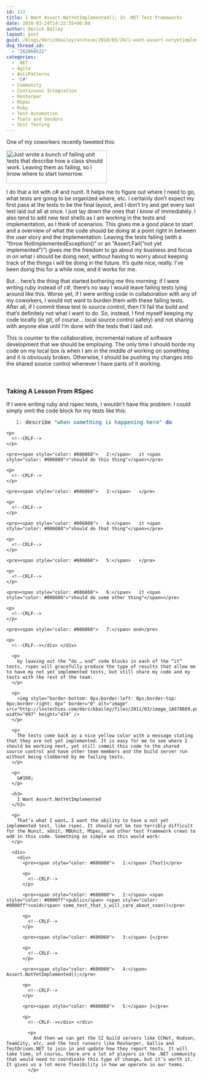 ```yaml
---
id: 122
title: I Want Assert.NotYetImplemented(); In .NET Test Frameworks
date: 2010-03-24T14:22:55+00:00
author: Derick Bailey
layout: post
guid: /blogs/derickbailey/archive/2010/03/24/i-want-assert-notyetimplemented-in-net-test-frameworks.aspx
dsq_thread_id:
  - "262068522"
categories:
  - .NET
  - Agile
  - AntiPatterns
  - 'C#'
  - Community
  - Continuous Integration
  - Resharper
  - RSpec
  - Ruby
  - Test Automation
  - Tools and Vendors
  - Unit Testing
---
```

One of my coworkers recently tweeted this:

[<img style="border-bottom: 0px;border-left: 0px;border-top: 0px;border-right: 0px" border="0" alt="Just wrote a bunch of failing unit tests that describe how a class should work. Leaving them as failing, so I know where to start tomorrow." src="http://lostechies.com/derickbailey/files/2011/03/image_0207E919.png" width="266" height="87" />](http://twitter.com/RossCode/status/10963796437) 

I do that a lot with c# and nunit. It helps me to figure out where I need to go, what tests are going to be organized where, etc. I certainly don’t expect my first pass at the tests to be the final layout, and I don’t try and get every last test laid out all at once. I just lay down the ones that I know of immediately. I also tend to add new test shells as I am working in the tests and implementation, as I think of scenarios. This gives me a good place to start and a overview of what the code should be doing at a point right in between the user story and the implementation. Leaving the tests failing (with a “throw NotImplementedException()” or an “Assert.Fail(“not yet implemented”)”) gives me the freedom to go about my business and focus in on what i should be doing next, without having to worry about keeping track of the things i will be doing in the future. It’s quite nice, really. I’ve been doing this for a while now, and it works for me.

But… here’s the thing that started bothering me this morning: if I were writing ruby instead of c#, there’s no way I would leave failing tests lying around like this. Worse yet, if I were writing code in collaboration with any of my coworkers, I would not want to burden them with these failing tests. After all, if I commit these test to source control, then I’ll fail the build and that’s definitely not what I want to do. So, instead, I find myself keeping my code locally (in git, of course… local source control safety) and not sharing with anyone else until I’m done with the tests that I laid out.

This is counter to the collaborative, incremental nature of software development that we should be employing. The only time I should horde my code on my local box is when I am in the middle of working on something and it is obviously broken. Otherwise, I should be pushing my changes into the shared source control whenever I have parts of it working.

&#160;

### Taking A Lesson From RSpec

If I were writing ruby and rspec tests, I wouldn’t have this problem. I could simply omit the code block for my tests like this:

<div>
  <div>
    <pre><span style="color: #606060">   1:</span> describe <span style="color: #006080">"when something is happening here"</span> <span style="color: #0000ff">do</span></pre>
    
    <p>
      <!--CRLF-->
    </p>
    
    <pre><span style="color: #606060">   2:</span>   it <span style="color: #006080">"should do this thing"</span></pre>
    
    <p>
      <!--CRLF-->
    </p>
    
    <pre><span style="color: #606060">   3:</span>   </pre>
    
    <p>
      <!--CRLF-->
    </p>
    
    <pre><span style="color: #606060">   4:</span>   it <span style="color: #006080">"should do that thing"</span></pre>
    
    <p>
      <!--CRLF-->
    </p>
    
    <pre><span style="color: #606060">   5:</span>   </pre>
    
    <p>
      <!--CRLF-->
    </p>
    
    <pre><span style="color: #606060">   6:</span>   it <span style="color: #006080">"should do some other thing"</span></pre>
    
    <p>
      <!--CRLF-->
    </p>
    
    <pre><span style="color: #606060">   7:</span> end</pre>
    
    <p>
      <!--CRLF--></div> </div> 
      
      <p>
        by leaving out the “do … end” code blocks in each of the “it” tests, rspec will gracefully produce the type of results that allow me to have my not yet implemented tests, but still share my code and my tests with the rest of the team:
      </p>
      
      <p>
        <img style="border-bottom: 0px;border-left: 0px;border-top: 0px;border-right: 0px" border="0" alt="image" src="http://lostechies.com/derickbailey/files/2011/03/image_1A978669.png" width="997" height="474" />
      </p>
      
      <p>
        The tests come back as a nice yellow color with a message stating that they are not yet implemented. It is easy for me to see where I should be working next, yet still commit this code to the shared source control and have other team members and the build server run without being clobbered by me failing tests.
      </p>
      
      <p>
        &#160;
      </p>
      
      <h3>
        I Want Assert.NotYetImplemented
      </h3>
      
      <p>
        That’s what I want… I want the ability to have a not yet implemented test, like rspec. It should not be too terribly difficult for the Nunit, xUnit, MBUnit, MSpec, and other test framework crews to add in this code. Something as simple as this would work:
      </p>
      
      <div>
        <div>
          <pre><span style="color: #606060">   1:</span> [Test]</pre>
          
          <p>
            <!--CRLF-->
          </p>
          
          <pre><span style="color: #606060">   2:</span> <span style="color: #0000ff">public</span> <span style="color: #0000ff">void</span> some_test_that_i_will_care_about_soon()</pre>
          
          <p>
            <!--CRLF-->
          </p>
          
          <pre><span style="color: #606060">   3:</span> {</pre>
          
          <p>
            <!--CRLF-->
          </p>
          
          <pre><span style="color: #606060">   4:</span>   Assert.NotYetImplemented();</pre>
          
          <p>
            <!--CRLF-->
          </p>
          
          <pre><span style="color: #606060">   5:</span> }</pre>
          
          <p>
            <!--CRLF--></div> </div> 
            
            <p>
              And then we can get the CI build servers like CCNet, Hudson, TeamCity, etc, and the test runners like Resharper, Gallio and TestDriven.NET to join in and update how they report tests. It will take time, of course… there are a lot of players in the .NET community that would need to coordinate this type of change… but it’s worth it. It gives us a lot more flexibility in how we operate in our teams.
            </p>